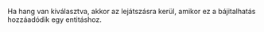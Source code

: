 Ha hang van kiválasztva, akkor az lejátszásra kerül, amikor ez a bájitalhatás hozzáadódik egy entitáshoz.
